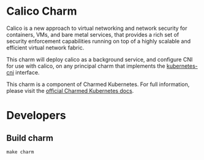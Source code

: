 # Calico Charm

Calico is a new approach to virtual networking and network security for containers,
VMs, and bare metal services, that provides a rich set of security enforcement
capabilities running on top of a highly scalable and efficient virtual network fabric.

This charm will deploy calico as a background service, and configure CNI for
use with calico, on any principal charm that implements the [kubernetes-cni][]
interface.

This charm is a component of Charmed Kubernetes. For full information,
please visit the [official Charmed Kubernetes docs](https://www.ubuntu.com/kubernetes/docs/charm-calico).

[kubernetes-cni]: https://github.com/juju-solutions/interface-kubernetes-cni

# Developers

## Build charm

```
make charm
```
